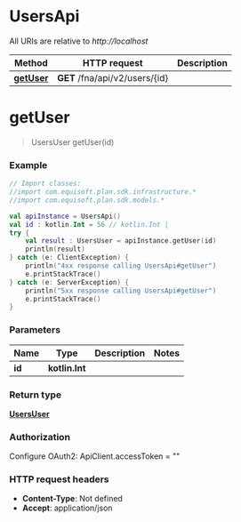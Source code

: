# UsersApi

All URIs are relative to *http://localhost*

Method | HTTP request | Description
------------- | ------------- | -------------
[**getUser**](UsersApi.md#getUser) | **GET** /fna/api/v2/users/{id} | 


<a name="getUser"></a>
# **getUser**
> UsersUser getUser(id)



### Example
```kotlin
// Import classes:
//import com.equisoft.plan.sdk.infrastructure.*
//import com.equisoft.plan.sdk.models.*

val apiInstance = UsersApi()
val id : kotlin.Int = 56 // kotlin.Int | 
try {
    val result : UsersUser = apiInstance.getUser(id)
    println(result)
} catch (e: ClientException) {
    println("4xx response calling UsersApi#getUser")
    e.printStackTrace()
} catch (e: ServerException) {
    println("5xx response calling UsersApi#getUser")
    e.printStackTrace()
}
```

### Parameters

Name | Type | Description  | Notes
------------- | ------------- | ------------- | -------------
 **id** | **kotlin.Int**|  |

### Return type

[**UsersUser**](UsersUser.md)

### Authorization


Configure OAuth2:
    ApiClient.accessToken = ""

### HTTP request headers

 - **Content-Type**: Not defined
 - **Accept**: application/json


